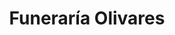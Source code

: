 ---
title: "Funeraría Olivares"
url: /guayaquil/funeraria-olivares/
shop: directores de funerarias
---